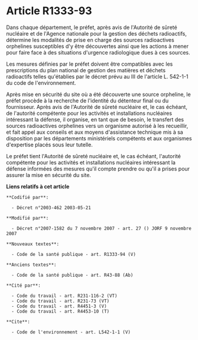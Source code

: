 # Article R1333-93

Dans chaque département, le préfet, après avis de l'Autorité de sûreté nucléaire et de l'Agence nationale pour la gestion des
déchets radioactifs, détermine les modalités de prise en charge des sources radioactives orphelines susceptibles d'y être
découvertes ainsi que les actions à mener pour faire face à des situations d'urgence radiologique dues à ces sources. 

Les mesures définies par le préfet doivent être compatibles avec les prescriptions du plan national de gestion des matières
et déchets radioactifs telles qu'établies par le décret prévu au III de l'article L. 542-1-1 du code de l'environnement. 

Après mise en sécurité du site où a été découverte une source orpheline, le préfet procède à la recherche de l'identité du
détenteur final ou du fournisseur. Après avis de l'Autorité de sûreté nucléaire et, le cas échéant, de l'autorité compétente
pour les activités et installations nucléaires intéressant la défense, il organise, en tant que de besoin, le transfert des
sources radioactives orphelines vers un organisme autorisé à les recueillir, et fait appel aux conseils et aux moyens
d'assistance technique mis à sa disposition par les départements ministériels compétents et aux organismes d'expertise placés
sous leur tutelle. 

Le préfet tient l'Autorité de sûreté nucléaire et, le cas échéant, l'autorité compétente pour les activités et installations
nucléaires intéressant la défense informées des mesures qu'il compte prendre ou qu'il a prises pour assurer la mise en
sécurité du site.

**Liens relatifs à cet article**

	**Codifié par**:

	  - Décret n°2003-462 2003-05-21

	**Modifié par**:

	  - Décret n°2007-1582 du 7 novembre 2007 - art. 27 () JORF 9 novembre 2007

	**Nouveaux textes**:

	  - Code de la santé publique - art. R1333-94 (V)

	**Anciens textes**:

	  - Code de la santé publique - art. R43-88 (Ab)

	**Cité par**:

	  - Code du travail - art. R231-116-2 (VT)
	  - Code du travail - art. R231-73 (VT)
	  - Code du travail - art. R4451-3 (V)
	  - Code du travail - art. R4453-10 (T)

	**Cite**:

	  - Code de l'environnement - art. L542-1-1 (V)
